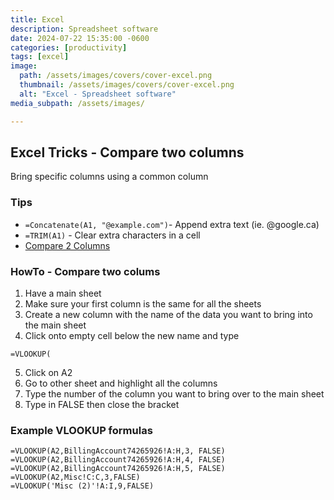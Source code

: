 ```yaml
---
title: Excel
description: Spreadsheet software
date: 2024-07-22 15:35:00 -0600
categories: [productivity]
tags: [excel]
image:
  path: /assets/images/covers/cover-excel.png
  thumbnail: /assets/images/covers/cover-excel.png
  alt: "Excel - Spreadsheet software"
media_subpath: /assets/images/

---
```


## Excel Tricks - Compare two columns

Bring specific columns using a common column

### Tips

- `=Concatenate(A1, "@example.com")`- Append extra text (ie. @google.ca)
- `=TRIM(A1)` - Clear extra characters in a cell
- [Compare 2 Columns](https://www.techjunkie.com/compare-2-columns-excel/)

### HowTo - Compare two colums

1. Have a main sheet
2. Make sure your first column is the same for all the sheets
3. Create a new column with the name of the data you want to bring into the main sheet
4. Click onto empty cell below the new name and type

```excel
=VLOOKUP(
```

5. Click on A2
6. Go to other sheet and highlight all the columns
7. Type the number of the column you want to bring over to the main sheet
8. Type in FALSE then close the bracket

### Example VLOOKUP formulas

```excel
=VLOOKUP(A2,BillingAccount74265926!A:H,3, FALSE)
=VLOOKUP(A2,BillingAccount74265926!A:H,4, FALSE)
=VLOOKUP(A2,BillingAccount74265926!A:H,5, FALSE)
=VLOOKUP(A2,Misc!C:C,3,FALSE)
=VLOOKUP('Misc (2)'!A:I,9,FALSE)
```
